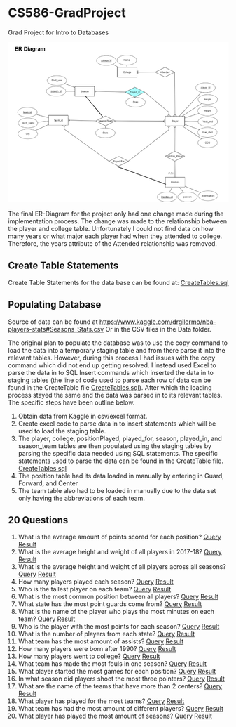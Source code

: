 # CS586-GradProject
Grad Project for Intro to Databases

![alt text](https://github.com/caameron/CS586-GradProject/blob/master/ER-Diagram.PNG)

The final ER-Diagram for the project only had one change made during the implementation process. The change was made to the
relationship between the player and college table. Unfortunately I could not find data on how many years or what major each
player had when they attended to college. Therefore, the years attribute of the Attended relationship was removed.

## Create Table Statements
Create Table Statements for the data base can be found at: [CreateTables.sql](https://github.com/caameron/CS586-GradProject/blob/master/CreateTables/CreateTable.sql)

## Populating Database

Source of data can be found at https://www.kaggle.com/drgilermo/nba-players-stats#Seasons_Stats.csv
Or in the CSV files in the Data folder.

The original plan to populate the database was to use the copy command to load the data into a temporary staging table and from
there parse it into the relevant tables. However, during this process I had issues with the copy command which did not end up
getting resolved. I instead used Excel to parse the data in to SQL Insert commands which inserted the data in to staging tables
(the line of code used to parse each row of data can be found in the CreateTable file [CreateTables.sql](https://github.com/caameron/CS586-GradProject/blob/master/CreateTables/CreateTable.sql)). After which the loading process stayed
the same and the data was parsed in to its relevant tables. The specific steps have been outline below.

1. Obtain data from Kaggle in csv/excel format.
2. Create excel code to parse data in to insert statements which will be used to load the staging table.
3. The player, college, positionPlayed, played_for, season, played_in, and season_team tables are then populated using the staging
   tables by parsing the specific data needed using SQL statements. The specific statements used to parse the data can be found in
   the CreateTable file. [CreateTables.sql](https://github.com/caameron/CS586-GradProject/blob/master/CreateTables/CreateTable.sql)
4. The position table had its data loaded in manually by entering in Guard, Forward, and Center
5. The team table also had to be loaded in manually due to the data set only having the abbreviations of each team.

## 20 Questions

1. What is the average amount of points scored for each position?
   [Query](https://github.com/caameron/CS586-GradProject/blob/master/Queries/1.sql)
   [Result](https://github.com/caameron/CS586-GradProject/blob/master/Query_Results/Result1.csv)
2. What is the average height and weight of all players in 2017-18?
   [Query](https://github.com/caameron/CS586-GradProject/blob/master/Queries/2.sql)
   [Result](https://github.com/caameron/CS586-GradProject/blob/master/Query_Results/Result2.csv)
3. What is the average height and weight of all players across all seasons?
   [Query](https://github.com/caameron/CS586-GradProject/blob/master/Queries/3.sql)
   [Result](https://github.com/caameron/CS586-GradProject/blob/master/Query_Results/Result3.csv)
4. How many players played each season?
   [Query](https://github.com/caameron/CS586-GradProject/blob/master/Queries/4.sql)
   [Result](https://github.com/caameron/CS586-GradProject/blob/master/Query_Results/Result4.csv)
5. Who is the tallest player on each team?
   [Query](https://github.com/caameron/CS586-GradProject/blob/master/Queries/5.sql)
   [Result](https://github.com/caameron/CS586-GradProject/blob/master/Query_Results/Result5.csv)
6. What is the most common position between all players?
   [Query](https://github.com/caameron/CS586-GradProject/blob/master/Queries/6.sql)
   [Result](https://github.com/caameron/CS586-GradProject/blob/master/Query_Results/Result6.csv)
7. What state has the most point guards come from?
   [Query](https://github.com/caameron/CS586-GradProject/blob/master/Queries/7.sql)
   [Result](https://github.com/caameron/CS586-GradProject/blob/master/Query_Results/Result7.csv)
8. What is the name of the player who plays the most minutes on each team?
   [Query](https://github.com/caameron/CS586-GradProject/blob/master/Queries/8.sql)
   [Result](https://github.com/caameron/CS586-GradProject/blob/master/Query_Results/Result8.csv)
9. Who is the player with the most points for each season?
   [Query](https://github.com/caameron/CS586-GradProject/blob/master/Queries/9.sql)
   [Result](https://github.com/caameron/CS586-GradProject/blob/master/Query_Results/Result9.csv)
10. What is the number of players from each state?
   [Query](https://github.com/caameron/CS586-GradProject/blob/master/Queries/10.sql)
   [Result](https://github.com/caameron/CS586-GradProject/blob/master/Query_Results/Result10.csv)
11. What team has the most amount of assists?
   [Query](https://github.com/caameron/CS586-GradProject/blob/master/Queries/11.sql)
   [Result](https://github.com/caameron/CS586-GradProject/blob/master/Query_Results/Result11.csv)
12. How many players were born after 1990?
   [Query](https://github.com/caameron/CS586-GradProject/blob/master/Queries/12.sql)
   [Result](https://github.com/caameron/CS586-GradProject/blob/master/Query_Results/Result12.csv)
13. How many players went to college?
   [Query](https://github.com/caameron/CS586-GradProject/blob/master/Queries/13.sql)
   [Result](https://github.com/caameron/CS586-GradProject/blob/master/Query_Results/Result13.csv)
14. What team has made the most fouls in one season?
   [Query](https://github.com/caameron/CS586-GradProject/blob/master/Queries/14.sql)
   [Result](https://github.com/caameron/CS586-GradProject/blob/master/Query_Results/Result14.csv)
15. What player started the most games for each position?
   [Query](https://github.com/caameron/CS586-GradProject/blob/master/Queries/15.sql)
   [Result](https://github.com/caameron/CS586-GradProject/blob/master/Query_Results/Result15.csv)
16. In what season did players shoot the most three pointers?
   [Query](https://github.com/caameron/CS586-GradProject/blob/master/Queries/16.sql)
   [Result](https://github.com/caameron/CS586-GradProject/blob/master/Query_Results/Result16.csv)
17. What are the name of the teams that have more than 2 centers?
   [Query](https://github.com/caameron/CS586-GradProject/blob/master/Queries/17.sql)
   [Result](https://github.com/caameron/CS586-GradProject/blob/master/Query_Results/Result17.csv)
18. What player has played for the most teams?
   [Query](https://github.com/caameron/CS586-GradProject/blob/master/Queries/18.sql)
   [Result](https://github.com/caameron/CS586-GradProject/blob/master/Query_Results/Result18.csv)
19. What team has had the most amount of different players?
   [Query](https://github.com/caameron/CS586-GradProject/blob/master/Queries/19.sql)
   [Result](https://github.com/caameron/CS586-GradProject/blob/master/Query_Results/Result19.csv)
20. What player has played the most amount of seasons?
   [Query](https://github.com/caameron/CS586-GradProject/blob/master/Queries/20.sql)
   [Result](https://github.com/caameron/CS586-GradProject/blob/master/Query_Results/Result20.csv)
   
   
